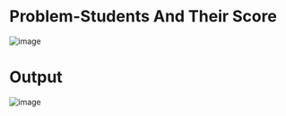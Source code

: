 # Problem-Students And Their Score
<img src="https://i.ibb.co/BwtCF7p/image.png" alt="image" border="0">

# Output
<img src="https://i.ibb.co/qpBFggT/image.png" alt="image" border="0">
